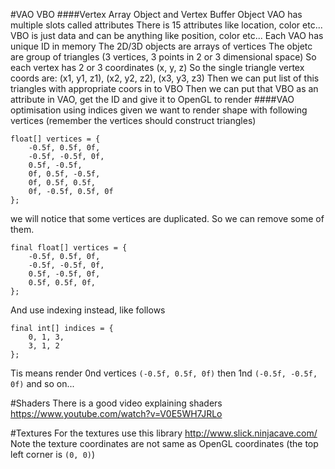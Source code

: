 #VAO VBO
####Vertex Array Object and Vertex Buffer Object
VAO has multiple slots called attributes
There is 15 attributes like location, color etc...
VBO is just data and can be anything like position, color etc...
Each VAO has unique ID in memory
The 2D/3D objects are arrays of vertices
The objetc are group of triangles (3 vertices, 3 points in 2 or 3 dimensional space)
So each vertex has 2 or 3 coordinates (x, y, z)
So the single triangle vertex coords are:
(x1, y1, z1), (x2, y2, z2), (x3, y3, z3)
Then we can put list of this triangles with appropriate coors in to VBO
Then we can put that VBO as an attribute in VAO, get the ID and give it to OpenGL to render
####VAO optimisation using indices
given we want to render shape with following vertices (remember the vertices should construct triangles)

~~~
float[] vertices = { 
    -0.5f, 0.5f, 0f, 
    -0.5f, -0.5f, 0f, 
    0.5f, -0.5f, 
    0f, 0.5f, -0.5f, 
    0f, 0.5f, 0.5f, 
    0f, -0.5f, 0.5f, 0f
};
~~~

we will notice that some vertices are duplicated.
So we can remove some of them.
~~~
final float[] vertices = {
    -0.5f, 0.5f, 0f,
    -0.5f, -0.5f, 0f,
    0.5f, -0.5f, 0f,
    0.5f, 0.5f, 0f,
};
~~~
And use indexing instead, like follows
~~~
final int[] indices = {
    0, 1, 3,
    3, 1, 2
};
~~~
Tis means render 0nd vertices `(-0.5f, 0.5f, 0f)` then 1nd `(-0.5f, -0.5f, 0f)` and so on...

#Shaders
There is a good video explaining shaders https://www.youtube.com/watch?v=V0E5WH7JRLo

#Textures
For the textures use this library http://www.slick.ninjacave.com/
Note the texture coordinates are not same as OpenGL coordinates (the top left corner is `(0, 0)`)

